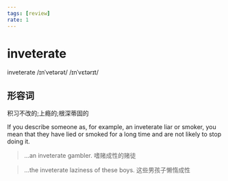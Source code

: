 ```yaml
---
tags: [review]
rate: 1
---
```


# inveterate
inveterate /ɪnˈvetərət/ /ɪnˈvɛtərɪt/ 

## 形容词

积习不改的;上瘾的;根深蒂固的

If you describe someone as, for example, an inveterate liar or smoker, you mean that they have lied or smoked for a long time and are not likely to stop doing it.  

> ...an inveterate gambler.
> 嗜赌成性的赌徒


> ...the inveterate laziness of these boys.
> 这些男孩子懒惰成性


